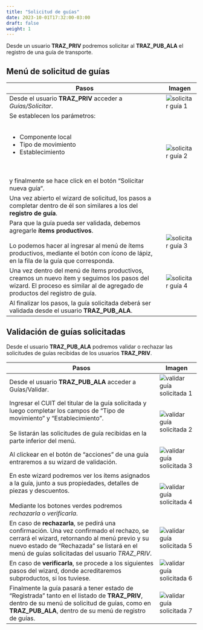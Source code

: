 ```yaml
---
title: "Solicitud de guías"
date: 2023-10-01T17:32:00-03:00
draft: false
weight: 1
---
```


Desde un usuario **TRAZ_PRIV** podremos solicitar al **TRAZ_PUB_ALA** el registro de una guía de transporte.

## Menú de solicitud de guías

| Pasos                                                                                                                                                                                                                          | Imagen                                             |
| ------------------------------------------------------------------------------------------------------------------------------------------------------------------------------------------------------------------------------ | -------------------------------------------------- |
| Desde el usuario **TRAZ_PRIV** acceder a _Guías/Solicitar_.                                                                                                                                                                    | ![solicitar guía 1](../images/solicitar-guia1.png) |
| Se establecen los parámetros:<br/><br/><ul><li>Componente local</li><li>Tipo de movimiento</li><li>Establecimiento</li></ul><br/><br/>y finalmente se hace click en el botón “Solicitar nueva guía“.                           | ![solicitar guía 2](../images/solicitar-guia2.png) |
| Una vez abierto el wizard de solicitud, los pasos a completar dentro de él son similares a los del **registro de guía**.                                                                                                       |                                                    |
| Para que la guía pueda ser validada, debemos agregarle **ítems productivos**.<br/><br/>Lo podemos hacer al ingresar al menú de ítems productivos, mediante el botón con ícono de lápiz, en la fila de la guía que corresponda. | ![solicitar guía 3](../images/solicitar-guia3.png) |
| Una vez dentro del menú de ítems productivos, creamos un nuevo ítem y seguimos los pasos del wizard. El proceso es similar al de agregado de productos del registro de guía.                                                   | ![solicitar guía 4](../images/solicitar-guia4.png) |
| Al finalizar los pasos, la guía solicitada deberá ser validada desde el usuario **TRAZ_PUB_ALA**.                                                                                                                              |                                                    |

## Validación de guías solicitadas

Desde el usuario **TRAZ_PUB_ALA** podremos validar o rechazar las solicitudes de guías recibidas de los usuarios **TRAZ_PRIV**.

| Pasos                                                                                                                                                                                                                                      | Imagen                                                      |
| ------------------------------------------------------------------------------------------------------------------------------------------------------------------------------------------------------------------------------------------ | ----------------------------------------------------------- |
| Desde el usuario **TRAZ_PUB_ALA** acceder a Guías/Validar.                                                                                                                                                                                 | ![validar guía solicitada 1](../images/solicitud-guia1.png) |
| Ingresar el CUIT del titular de la guía solicitada y luego completar los campos de “Tipo de movimiento” y “Establecimiento”.<br/><br/>Se listarán las solicitudes de guía recibidas en la parte inferior del menú.                         | ![validar guía solicitada 2](../images/solicitud-guia2.png) |
| Al clickear en el botón de “acciones” de una guía entraremos a su wizard de validación.                                                                                                                                                    | ![validar guía solicitada 3](../images/solicitud-guia3.png) |
| En este wizard podremos ver los ítems asignados a la guía, junto a sus propiedades, detalles de piezas y descuentos.<br/><br/>Mediante los botones verdes podremos _rechazarla_ o _verificarla_.                                           | ![validar guía solicitada 4](../images/solicitud-guia4.png) |
| En caso de **rechazarla**, se pedirá una confirmación. Una vez confirmado el rechazo, se cerrará el wizard, retornando al menú previo y su nuevo estado de “Rechazada” se listará en el menú de guías solicitadas del usuario _TRAZ_PRIV_. | ![validar guía solicitada 5](../images/solicitud-guia5.png) |
| En caso de **verificarla**, se procede a los siguientes pasos del wizard, donde acreditaremos subproductos, si los tuviese.                                                                                                                | ![validar guía solicitada 6](../images/solicitud-guia6.png) |
| Finalmente la guía pasará a tener estado de “Registrada” tanto en el listado de **TRAZ_PRIV**, dentro de su menú de solicitud de guías, como en **TRAZ_PUB_ALA**, dentro de su menú de registro de guías.                                  | ![validar guía solicitada 7](../images/solicitud-guia7.png) |

